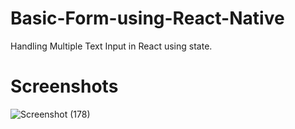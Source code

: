 # Basic-Form-using-React-Native
Handling Multiple Text Input in React using state.

Screenshots
========
![Screenshot (178)](https://user-images.githubusercontent.com/67383719/232782660-065691e0-e5f9-45e5-8317-43058c38c4f1.png)
